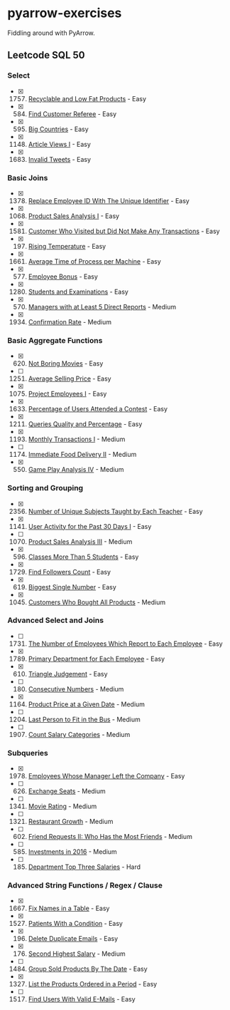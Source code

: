 # pyarrow-exercises

Fiddling around with PyArrow.

## Leetcode SQL 50

### Select

- [X] 1757. [Recyclable and Low Fat Products](https://leetcode.com/problems/recyclable-and-low-fat-products) - Easy
- [X] 584. [Find Customer Referee](https://leetcode.com/problems/find-customer-referee) - Easy
- [X] 595. [Big Countries](https://leetcode.com/problems/big-countries) - Easy
- [X] 1148. [Article Views I](https://leetcode.com/problems/article-views-i) - Easy
- [X] 1683. [Invalid Tweets](https://leetcode.com/problems/invalid-tweets) - Easy

### Basic Joins

- [X] 1378. [Replace Employee ID With The Unique Identifier](https://leetcode.com/problems/replace-employee-id-with-the-unique-identifier) - Easy
- [X] 1068. [Product Sales Analysis I](https://leetcode.com/problems/product-sales-analysis-i) - Easy
- [X] 1581. [Customer Who Visited but Did Not Make Any Transactions](https://leetcode.com/problems/customer-who-visited-but-did-not-make-any-transactions) - Easy
- [X] 197. [Rising Temperature](https://leetcode.com/problems/rising-temperature) - Easy
- [X] 1661. [Average Time of Process per Machine](https://leetcode.com/problems/average-time-of-process-per-machine) - Easy
- [X] 577. [Employee Bonus](https://leetcode.com/problems/employee-bonus) - Easy
- [X] 1280. [Students and Examinations](https://leetcode.com/problems/students-and-examinations) - Easy
- [X] 570. [Managers with at Least 5 Direct Reports](https://leetcode.com/problems/managers-with-at-least-5-direct-reports) - Medium
- [X] 1934. [Confirmation Rate](https://leetcode.com/problems/confirmation-rate) - Medium

### Basic Aggregate Functions

- [X] 620. [Not Boring Movies](https://leetcode.com/problems/not-boring-movies) - Easy
- [ ] 1251. [Average Selling Price](https://leetcode.com/problems/average-selling-price) - Easy
- [X] 1075. [Project Employees I](https://leetcode.com/problems/project-employees-i) - Easy
- [X] 1633. [Percentage of Users Attended a Contest](https://leetcode.com/problems/percentage-of-users-attended-a-contest) - Easy
- [X] 1211. [Queries Quality and Percentage](https://leetcode.com/problems/queries-quality-and-percentage) - Easy
- [X] 1193. [Monthly Transactions I](https://leetcode.com/problems/monthly-transactions-i) - Medium
- [ ] 1174. [Immediate Food Delivery II](https://leetcode.com/problems/immediate-food-delivery-ii) - Medium
- [X] 550. [Game Play Analysis IV](https://leetcode.com/problems/game-play-analysis-iv) - Medium

### Sorting and Grouping

- [X] 2356. [Number of Unique Subjects Taught by Each Teacher](https://leetcode.com/problems/number-of-unique-subjects-taught-by-each-teacher) - Easy
- [X] 1141. [User Activity for the Past 30 Days I](https://leetcode.com/problems/user-activity-for-the-past-30-days-i) - Easy
- [ ] 1070. [Product Sales Analysis III](https://leetcode.com/problems/product-sales-analysis-iii) - Medium
- [X] 596. [Classes More Than 5 Students](https://leetcode.com/problems/classes-more-than-5-students) - Easy
- [X] 1729. [Find Followers Count](https://leetcode.com/problems/find-followers-count) - Easy
- [X] 619. [Biggest Single Number](https://leetcode.com/problems/biggest-single-number) - Easy
- [X] 1045. [Customers Who Bought All Products](https://leetcode.com/problems/customers-who-bought-all-products) - Medium

### Advanced Select and Joins

- [ ] 1731. [The Number of Employees Which Report to Each Employee](https://leetcode.com/problems/the-number-of-employees-which-report-to-each-employee) - Easy
- [X] 1789. [Primary Department for Each Employee](https://leetcode.com/problems/primary-department-for-each-employee) - Easy
- [X] 610. [Triangle Judgement](https://leetcode.com/problems/triangle-judgement) - Easy
- [ ] 180. [Consecutive Numbers](https://leetcode.com/problems/consecutive-numbers) - Medium
- [X] 1164. [Product Price at a Given Date](https://leetcode.com/problems/product-price-at-a-given-date) - Medium
- [ ] 1204. [Last Person to Fit in the Bus](https://leetcode.com/problems/last-person-to-fit-in-the-bus) - Medium
- [ ] 1907. [Count Salary Categories](https://leetcode.com/problems/count-salary-categories) - Medium

### Subqueries

- [X] 1978. [Employees Whose Manager Left the Company](https://leetcode.com/problems/employees-whose-manager-left-the-company) - Easy
- [ ] 626. [Exchange Seats](https://leetcode.com/problems/exchange-seats) - Medium
- [ ] 1341. [Movie Rating](https://leetcode.com/problems/movie-rating) - Medium
- [ ] 1321. [Restaurant Growth](https://leetcode.com/problems/restaurant-growth) - Medium
- [ ] 602. [Friend Requests II: Who Has the Most Friends](https://leetcode.com/problems/friend-requests-ii-who-has-the-most-friends) - Medium
- [ ] 585. [Investments in 2016](https://leetcode.com/problems/investments-in-2016) - Medium
- [ ] 185. [Department Top Three Salaries](https://leetcode.com/problems/department-top-three-salaries) - Hard

### Advanced String Functions / Regex / Clause

- [X] 1667. [Fix Names in a Table](https://leetcode.com/problems/fix-names-in-a-table) - Easy
- [X] 1527. [Patients With a Condition](https://leetcode.com/problems/patients-with-a-condition) - Easy
- [X] 196. [Delete Duplicate Emails](https://leetcode.com/problems/delete-duplicate-emails) - Easy
- [X] 176. [Second Highest Salary](https://leetcode.com/problems/second-highest-salary) - Medium
- [ ] 1484. [Group Sold Products By The Date](https://leetcode.com/problems/group-sold-products-by-the-date) - Easy
- [X] 1327. [List the Products Ordered in a Period](https://leetcode.com/problems/list-the-products-ordered-in-a-period) - Easy
- [ ] 1517. [Find Users With Valid E-Mails](https://leetcode.com/problems/find-users-with-valid-e-mails) - Easy
